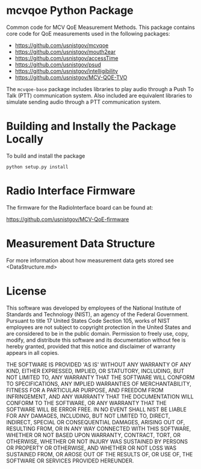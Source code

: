 # mcvqoe Python Package

Common code for MCV QoE Measurement Methods. This package contains core code for 
QoE measurements used in the following packages:

* <https://github.com/usnistgov/mcvqoe>
* <https://github.com/usnistgov/mouth2ear>
* <https://github.com/usnistgov/accessTime>
* <https://github.com/usnistgov/psud>
* <https://github.com/usnistgov/intelligibility>
* <https://github.com/usnistgov/MCV-QOE-TVO>

The `mcvqoe-base` package includes libraries to play audio through a Push To 
Talk (PTT) communication system. Also included are equivalent libraries to 
simulate sending audio through a PTT communication system.

# Building and Instally the Package Locally

To build and install the package
```
python setup.py install
```

# Radio Interface Firmware

The firmware for the RadioInterface board can be found at:

<https://github.com/usnistgov/MCV-QoE-firmware>

# Measurement Data Structure

For more information about how measurement data gets stored see <DataStructure.md>

# License

This software was developed by employees of the National Institute of Standards 
and Technology (NIST), an agency of the Federal Government. Pursuant to title 17 
United States Code Section 105, works of NIST employees are not subject to 
copyright protection in the United States and are considered to be in the public 
domain. Permission to freely use, copy, modify, and distribute this software and 
its documentation without fee is hereby granted, provided that this notice and 
disclaimer of warranty appears in all copies.

THE SOFTWARE IS PROVIDED 'AS IS' WITHOUT ANY WARRANTY OF ANY KIND, EITHER 
EXPRESSED, IMPLIED, OR STATUTORY, INCLUDING, BUT NOT LIMITED TO, ANY WARRANTY 
THAT THE SOFTWARE WILL CONFORM TO SPECIFICATIONS, ANY IMPLIED WARRANTIES OF 
MERCHANTABILITY, FITNESS FOR A PARTICULAR PURPOSE, AND FREEDOM FROM INFRINGEMENT, 
AND ANY WARRANTY THAT THE DOCUMENTATION WILL CONFORM TO THE SOFTWARE, OR ANY 
WARRANTY THAT THE SOFTWARE WILL BE ERROR FREE. IN NO EVENT SHALL NIST BE LIABLE 
FOR ANY DAMAGES, INCLUDING, BUT NOT LIMITED TO, DIRECT, INDIRECT, SPECIAL OR 
CONSEQUENTIAL DAMAGES, ARISING OUT OF, RESULTING FROM, OR IN ANY WAY CONNECTED 
WITH THIS SOFTWARE, WHETHER OR NOT BASED UPON WARRANTY, CONTRACT, TORT, OR 
OTHERWISE, WHETHER OR NOT INJURY WAS SUSTAINED BY PERSONS OR PROPERTY OR 
OTHERWISE, AND WHETHER OR NOT LOSS WAS SUSTAINED FROM, OR AROSE OUT OF THE 
RESULTS OF, OR USE OF, THE SOFTWARE OR SERVICES PROVIDED HEREUNDER.
